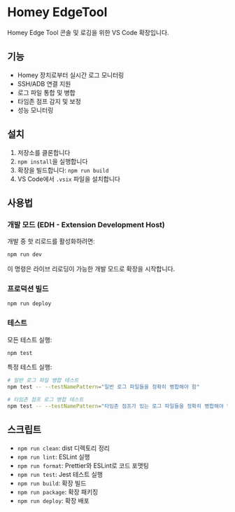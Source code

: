 # Homey EdgeTool

Homey Edge Tool 콘솔 및 로깅을 위한 VS Code 확장입니다.

## 기능

- Homey 장치로부터 실시간 로그 모니터링
- SSH/ADB 연결 지원
- 로그 파일 통합 및 병합
- 타임존 점프 감지 및 보정
- 성능 모니터링

## 설치

1. 저장소를 클론합니다
2. `npm install`을 실행합니다
3. 확장을 빌드합니다: `npm run build`
4. VS Code에서 `.vsix` 파일을 설치합니다

## 사용법

### 개발 모드 (EDH - Extension Development Host)

개발 중 핫 리로드를 활성화하려면:

```bash
npm run dev
```

이 명령은 라이브 리로딩이 가능한 개발 모드로 확장을 시작합니다.

### 프로덕션 빌드

```bash
npm run deploy
```

### 테스트

모든 테스트 실행:

```bash
npm test
```

특정 테스트 실행:

```bash
# 일반 로그 파일 병합 테스트
npm test -- --testNamePattern="일반 로그 파일들을 정확히 병합해야 함"

# 타임존 점프 로그 병합 테스트
npm test -- --testNamePattern="타임존 점프가 있는 로그 파일들을 정확히 병합해야 함"
```

## 스크립트

- `npm run clean`: dist 디렉토리 정리
- `npm run lint`: ESLint 실행
- `npm run format`: Prettier와 ESLint로 코드 포맷팅
- `npm run test`: Jest 테스트 실행
- `npm run build`: 확장 빌드
- `npm run package`: 확장 패키징
- `npm run deploy`: 확장 배포
